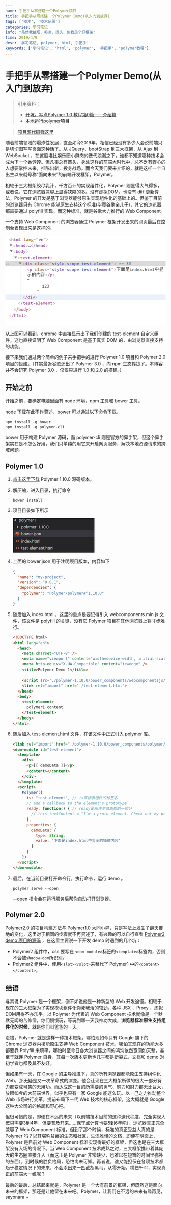 ```yaml
---
name: 手把手从零搭建一个Polymer项目
title: 手把手从零搭建一个Polymer Demo(从入门到放弃)
tags: ['技术', '技术记录']
categories: 学习笔记
info: "虽然我抽烟，喝酒，烫头，但我是个好框架"
time: 2019/4/9
desc: '学习笔记, polymer, html, 手把手'
keywords: ['学习笔记', 'html', 'polymer', '手把手', 'polymer教程']
---
```


# 手把手从零搭建一个Polymer Demo(从入门到放弃)

> 引用资料：
>
> - [开坑，写点Polymer 1.0 教程第0篇——介绍篇](https://segmentfault.com/a/1190000003810019)
> - [本地运行polymer项目](https://polymer-zh.cn/1.0/start/first-element/intro)

> [项目源代码戳这里](https://github.com/Liubasara/Polymer-demo)

随着前端领域的爆炸性发展，直至如今2019年，相信已经没有多少人会说前端只是切切图写写页面这种话了。从 JQuery、bootStrap 到三大框架，从 Ajax 到 WebSocket ，在这股堪比娱乐圈小鲜肉的迭代浪潮之下，谁都不知道哪种技术会成为下一个香饽饽。但凡事总有苗头，身处这样的前端大时代中，总不乏有野心的人想要掌控未来，推陈出新，投身战场。而今天我们要来介绍的，就是这样一个自出生以来就号称“面向未来”的前端开发框架，Polymer。

相较于三大框架绞尽乳汁，千方百计的实现组件化，Polymer 则显得大气得多，或者说，它在浏览器兼容上显得狭隘的多。没有虚拟DOM，也没有 diff 更新算法，Polymer 的开发是基于浏览器能够原生实现组件化的基础上的。但鉴于目前的浏览器只有 Chrome 能够原生支持这个标准(毕竟谷歌亲儿子)，其它的浏览器都需要通过 polyfill 实现。而这种标准，就是谷歌大力推行的 Web Component。

一个支持 Web Component 的浏览器通过 Polymer 框架开发出来的网页最后在控制台表现出来是这样的。

![polymer-element](./images/polymer-element.png)

从上图可以看到，chrome 中直接显示出了我们创建的 test-element 自定义组件，这也直接证明了 Web Component 是基于真实 DOM 的，由浏览器直接支持的功能。

接下来我们通过两个简单的例子来手把手的进行 Polymer 1.0 项目和 Polymer 2.0 项目的搭建。（其实最近谷歌还出了 Polymer 3.0 ，向 npm 生态靠拢了。本博客并不会研究 Polymer 3.0 ，仅仅只进行 1.0 和 2.0 的搭建。）

## 开始之前

开始之前，要确定电脑里面有 node 环境，npm 工具和 bower 工具。

node 下载在此不作赘述，bower 可以通过以下命令下载。

```shell
npm install -g bower
npm install -g polymer-cli
```

bower 用于构建 Polymer 源码，而 polymer-cli 则是官方的脚手架，但这个脚手架实在是不怎么好用，我们只单纯的用它来开启网页服务，解决本地资源请求的跨域问题。

## Polymer 1.0

1. [点击这里下载](https://github.com/Polymer/polymer/archive/v1.10.0.zip) Polymer 1.10.0 源码版本。

2. 解压缩，进入目录，执行命令

   ```shell
   bower install
   ```

3. 项目目录如下所示

   ![polymer-demo-project.jpg](./images/polymer-demo-project.jpg)

4. 上面的 bower.json 用于注明项目版本，内容如下

   ```json
   {
     "name": "my-project",
     "version": "0.0.1",
     "dependencies": {
       "polymer": "Polymer/polymer#^1.10.0"
     }
   }
   ```

5. 随后加入 index.html ，这里的重点是要记得引入 webcomponents.min.js 文件，该文件是 polyfill 的关键，没有它 Polymer 项目在其他浏览器上将寸步难行。

   ```html
   <!DOCTYPE html>
   <html lang="en">
     <head>
       <meta charset="UTF-8" />
       <meta name="viewport" content="width=device-width, initial-scale=1.0" />
       <meta http-equiv="X-UA-Compatible" content="ie=edge" />
       <title>Polymer Demo 1</title>
   
       <script src="./polymer-1.10.0/bower_components/webcomponentsjs/webcomponents.min.js"></script>
       <link rel="import" href="./test-element.html">
     </head>
     <body>
       <test-element>
         polymer1 content
       </test-element>
     </body>
   </html>
   ```

6. 随后加入 test-element.html 文件，在该文件中正式引入 polymer 库。

   ```html
   <link rel="import" href="./polymer-1.10.0/bower_components/polymer/polymer.html">
   <dom-module id="test-element">
     <template>
       <div>
         <p>[[ demoData ]]</p>
         <content></content>
       </div>
     </template>
     <script>
       Polymer({
         is: "test-element", // is来标示组件的标签名
         // add a callback to the element's prototype
         ready: function() { // ready是组件生命周期的一部分
           // this.textContent = "I'm a proto-element. Check out my prototype!"  //为组件赋上一段文字
         },
         properties: {
           demoData: {
             type: String,
             value: '下面是index.html中显示的插槽内容'
           }
         }
       })
     </script>
   </dom-module>
   ```

7. 最后，在当前目录打开命令行，执行命令，运行 demo 。

   ```shell
   polymer serve --open
   ```

   --open 指令会在运行服务后帮你自动打开浏览器。

## Polymer 2.0

Polymer2.0 的项目构建方法与 Polymer1.0 大同小异，只是写法上发生了翻天覆地的变化，这里对于相同的步骤就不再赘述了，有兴趣的可以自行查看 [Polymer2 demo 项目的源码](https://github.com/Liubasara/Polymer-demo/tree/master/polymer2) ，在这里主要说一下开发 demo 时遇到的几个坑：

- Polymer2 组件中，css 要写在 `<dom-module>`标签的`<template>`标签内，否则不会被`shadow-dom`所识别。
- Polymer2 组件中，使用`<slot></slot>`来替代了 Polymer1 中的`<content></content>`。

## 结语

与其说 Polymer 是一个框架，倒不如说他是一种新型的 Web 开发途径。相较于现在的三大框架为了实现模块组件化你死我活的较劲，各种 JSX ，Proxy 、虚拟DOM用得不亦乐乎。以 Polymer 为代表的 Web Component 技术就像是一个默默无闻的苦修僧，你们慢慢玩，等玩到哪一天我神功大成，**浏览器标准原生支持组件化的时候**，就是你们叫爸爸的一天。

没错，Polymer 就是这样一种技术框架，哪怕现如今只有 Google 旗下的 Chrome 浏览器内核能原生支持 Web Component 技术，哪怕其现在的功能大多都要靠 Polyfill 来填平，哪怕时至今日各大浏览器之间的鸿沟依然宽阔如天堑，甚至于就连 Polymer 自身，其每一次版本更新也几乎都是断裂式，文档和 demo 对初学者也都及其不友好。

但如果有一天，在 Google 的主导推进下，真的所有浏览器都能原生支持组件化 Web，那无疑是又一次革命式的演变。他会让现在三大框架所做的很大一部分努力都变成可笑的无用功。而达成这一目的所需要的勇气、魄力和财力都无比巨大，放眼如今的大前端世界，似乎也只有一家 Google 能这么玩。以一己之力推动整个 Web 市场进行变革，提前布局下一代 Web 技术的核心框架，这大概就是 Google 这种大公司的的格局和野心吧。

但很可惜的是，即便在不远的未来（以前端技术目前的这种迭代程度，完全实现大概只需要3到4年，但要普及开来......保守点计算也要5到6年吧），浏览器真正完全兼容了 Web Component 标准，但到了那个时候，标准的真正受益人真的是 Polymer 吗？以其堪称贫瘠的生态和社区，生涩难懂的文档，即便在明面上，Polymer 是目前对 Web Component 标准实现得最好的框架，但这也是在三大框架没有入场的情况下。当 Web Component 技术成熟之时，三大框架携带着其庞大的生态圈直接介入（而这正是 Polymer 非常缺少，也难以在短暂的时间里弥补的东西），到时候的胜负格局，恐怕尚未可知。再者说，谁又能担保在各项技术都趋于稳定情况下的未来，不会杀出来一匹截胡黑马，从零开始，横扫千军，实现真正的前端大一统呢？

最后的最后，总结起来就是，Polymer 是一个大有前景的框架，但既然这是面向未来的框架，那还是让他留在未来吧。Polymer，让我们在不远的未来有缘再见，sayonara ~
